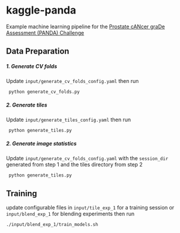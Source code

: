 # kaggle-panda

Example machine learning pipeline for the [Prostate cANcer graDe Assessment (PANDA) Challenge](https://www.kaggle.com/c/prostate-cancer-grade-assessment)

## Data Preparation

##### 1. Generate CV folds

Update `input/generate_cv_folds_config.yaml` then run

` python generate_cv_folds.py`

##### 2. Generate tiles

Update `input/generate_tiles_config.yaml` then run

` python generate_tiles.py`

##### 2. Generate image statistics

Update `input/generate_cv_folds_config.yaml` with the `session_dir` generated from step 1 and the tiles directory from step 2

` python generate_tiles.py`

## Training

update configurable files in `input/tile_exp_1` for a training session or `input/blend_exp_1` for blending experiments then run

`./input/blend_exp_1/train_models.sh`
